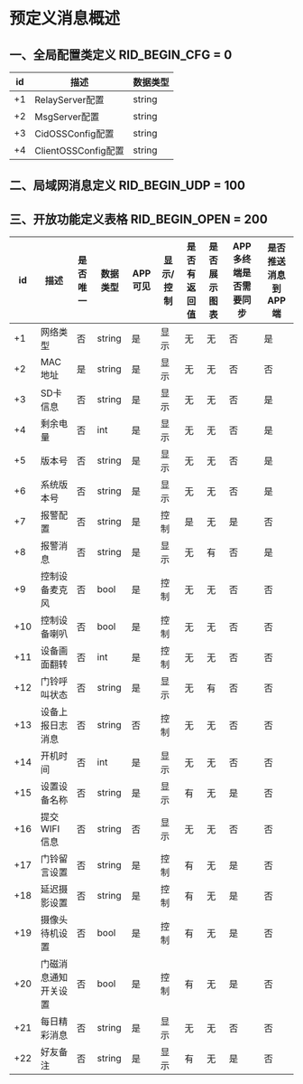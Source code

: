 # 预定义消息概述

## 一、全局配置类定义 RID_BEGIN_CFG = 0

|id     |描述                  |数据类型    |  
|-------|-------------------|----------|
| +1     | RelayServer配置      | string     |
| +2     | MsgServer配置        | string     | 
| +3     | CidOSSConfig配置     | string     | 
| +4     | ClientOSSConfig配置  | string     | 



## 二、局域网消息定义 RID_BEGIN_UDP = 100


## 三、开放功能定义表格 RID_BEGIN_OPEN = 200

| id     |描述       |是否唯一   |数据类型    |APP可见    |显示/控制     |是否有返回值   | 是否展示图表    | APP多终端是否需要同步 | 是否推送消息到APP端 |
|-------|----------|----------|----------|----------|------------ |---------|---------|------|------|
| +1     | 网络类型  | 否        | string     | 是        | 显示         | 无      |无       | 否 | 是 |
| +2     | MAC地址   | 是        | string     | 是        | 显示         | 无      |无       | 否 | 否 |
| +3     | SD卡信息  | 否        | string     | 是        | 显示         | 无      |无       | 否 | 是 |
| +4     | 剩余电量  | 否        | int        | 是        | 显示         | 无      |无       | 否 | 是 |
| +5     | 版本号    | 否        | string     | 是        | 显示         | 无      |无       | 否 | 是 |
| +6     | 系统版本号| 否        | string     | 是        | 显示         | 无      |无       | 否 | 是 |
| +7     | 报警配置  | 否        | string     | 是        | 控制         | 是     |无       | 是 | 否 |
| +8     | 报警消息  | 否        | string     | 是        | 显示         | 无      |有       | 否 | 是 |
| +9     | 控制设备麦克风 | 否   | bool       | 是        | 控制         | 无      |无       | 否 | 否 |
| +10    | 控制设备喇叭   | 否   | bool       | 是        | 控制         | 无      |无       | 否 | 否 |
| +11    | 设备画面翻转   | 否   | int        | 是        | 控制         | 无      |无       | 否 | 否 |
| +12    | 门铃呼叫状态   | 否   | string     | 是        | 显示         | 无      |有       | 否 | 否 |
| +13    | 设备上报日志消息 | 否 | string     | 否        | 控制         | 无      |无       | 否 | 否 |
| +14    | 开机时间         | 否 | int        | 是        | 显示         | 无      |无       | 否 | 否 |
| +15    | 设置设备名称     | 否 | string      | 是        | 显示         | 有      |无       | 是 | 否 |
| +16    | 提交WIFI信息     | 否 | string     | 否        | 显示         | 无      |无       | 否 | 否 |
| +17    | 门铃留言设置     | 否 | string     | 是        | 控制         | 有      |无       | 是 | 否 |
| +18    | 延迟摄影设置     | 否 | string     | 是        | 控制         | 有      |无       | 是 | 否 |
| +19    | 摄像头待机设置   | 否 | bool        | 是        | 控制         | 有      |无       | 是 | 否 |
| +20    | 门磁消息通知开关设置| 否 | bool      | 是        | 控制         | 有      |无       | 是 | 否 |
| +21    | 每日精彩消息     | 否 | string     | 是        | 显示         | 无      |无       | 否 | 否 |
| +22    | 好友备注         | 否 | string     | 是        | 显示         | 有      |无       | 是 | 否 |



